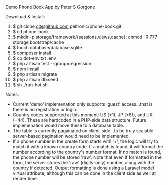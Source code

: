 Demo Phone Book App
by Peter S Gorgone

Download & Install:
1. $ git clone git@github.com:peltronic/phone-book.git
2. $ cd phone-book
3. $ mkdir -p storage/framework/{sessions,views,cache}; chmod -R 777 storage bootstrap/cache
4. $ touch database/database.sqlite
5. $ composer install
6. $ cp dot-env.txt .env
8. $ php artisan test --group=regression
7. $ npm install
9. $ php artisan migrate
10. $ php artisan db:seed
11. $ sh ./run-hot.sh

Notes:
* Current 'demo' implemenation only supports 'guest' access...that is there is no registration or login.
* Country codes supported at this moment: US (+1), JP (+81), and UK (+44). These are hardcoded in a PHP-side data structure. Future implemenation would move these to a database table.
* The table is currently pagainated on client-side...to be truly scalable server-based pagination would need to be implemented.
* If a phone number in the create form starts with '+', the logic will try to match it with a known country code. If a match is found, it will format the number according to the country's number format. If no match is found, the phone number will be stored 'raw'. Note that even if formatted in the form, the server stores the 'raw' (digits-only) number, along with the country if detected. Output formatting is done using a Laravel model virtual attribute, although this can be done in the client side as well at render time.

